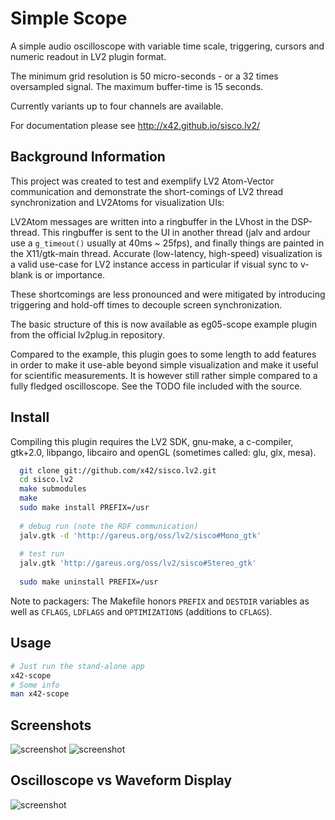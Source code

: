 Simple Scope
============

A simple audio oscilloscope with variable time scale, triggering, cursors
and numeric readout in LV2 plugin format.

The minimum grid resolution is 50 micro-seconds - or a 32 times oversampled
signal. The maximum buffer-time is 15 seconds.

Currently variants up to four channels are available.

For documentation please see http://x42.github.io/sisco.lv2/

Background Information
----------------------

This project was created to test and exemplify LV2 Atom-Vector communication
and demonstrate the short-comings of LV2 thread synchronization and LV2Atoms
for visualization UIs:

LV2Atom messages are written into a ringbuffer in the LVhost in the DSP-thread.
This ringbuffer is sent to the UI in another thread (jalv and ardour use a
`g_timeout()` usually at 40ms ~ 25fps), and finally things are painted in the
X11/gtk-main thread. Accurate (low-latency, high-speed) visualization is a
valid use-case for LV2 instance access in particular if visual sync to v-blank
is or importance.

These shortcomings are less pronounced and were mitigated by introducing
triggering and hold-off times to decouple screen synchronization.

The basic structure of this is now available as eg05-scope example plugin
from the official lv2plug.in repository.

Compared to the example, this plugin goes to some length to add features in
order to make it use-able beyond simple visualization and make it useful
for scientific measurements. It is however still rather simple compared to
a fully fledged oscilloscope. See the TODO file included with the source.

Install
-------

Compiling this plugin requires the LV2 SDK, gnu-make, a c-compiler,
gtk+2.0, libpango, libcairo and openGL (sometimes called: glu, glx, mesa).

```bash
  git clone git://github.com/x42/sisco.lv2.git
  cd sisco.lv2
  make submodules
  make
  sudo make install PREFIX=/usr
  
  # debug run (note the RDF communication)
  jalv.gtk -d 'http://gareus.org/oss/lv2/sisco#Mono_gtk'
  
  # test run
  jalv.gtk 'http://gareus.org/oss/lv2/sisco#Stereo_gtk'
  
  sudo make uninstall PREFIX=/usr
```

Note to packagers: The Makefile honors `PREFIX` and `DESTDIR` variables as well
as `CFLAGS`, `LDFLAGS` and `OPTIMIZATIONS` (additions to `CFLAGS`).

Usage
-------
```bash
# Just run the stand-alone app
x42-scope
# Some info
man x42-scope
```


Screenshots
-----------

![screenshot](https://raw.github.com/x42/sisco.lv2/master/img/sisco1.png "Single Channel Slow")
![screenshot](https://raw.github.com/x42/sisco.lv2/master/img/sisco4.png "Four Channel Variant")

Oscilloscope vs Waveform Display
--------------------------------

![screenshot](https://raw.github.com/x42/sisco.lv2/master/img/scopeVSwave.png "oscilloscope vs waveform")
